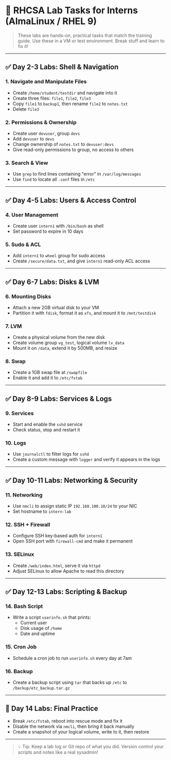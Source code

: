# 🧪 RHCSA Lab Tasks for Interns (AlmaLinux / RHEL 9)

> These labs are hands-on, practical tasks that match the training guide. Use these in a VM or test environment. Break stuff and learn to fix it!

---

## ✅ Day 2-3 Labs: Shell & Navigation

### 1. Navigate and Manipulate Files
- Create `/home/student/testdir` and navigate into it
- Create three files: `file1`, `file2`, `file3`
- Copy `file1` to `backup1`, then rename `file2` to `notes.txt`
- Delete `file3`

### 2. Permissions & Ownership
- Create user `devuser`, group `devs`
- Add `devuser` to `devs`
- Change ownership of `notes.txt` to `devuser:devs`
- Give read-only permissions to group, no access to others

### 3. Search & View
- Use `grep` to find lines containing "error" in `/var/log/messages`
- Use `find` to locate all `.conf` files in `/etc`

---

## ✅ Day 4-5 Labs: Users & Access Control

### 4. User Management
- Create user `intern1` with `/bin/bash` as shell
- Set password to expire in 10 days

### 5. Sudo & ACL
- Add `intern1` to `wheel` group for sudo access
- Create `/secure/data.txt`, and give `intern1` read-only ACL access

---

## ✅ Day 6-7 Labs: Disks & LVM

### 6. Mounting Disks
- Attach a new 2GB virtual disk to your VM
- Partition it with `fdisk`, format it as `xfs`, and mount it to `/mnt/testdisk`

### 7. LVM
- Create a physical volume from the new disk
- Create volume group `vg_test`, logical volume `lv_data`
- Mount it on `/data`, extend it by 500MB, and resize

### 8. Swap
- Create a 1GB swap file at `/swapfile`
- Enable it and add it to `/etc/fstab`

---

## ✅ Day 8-9 Labs: Services & Logs

### 9. Services
- Start and enable the `sshd` service
- Check status, stop and restart it

### 10. Logs
- Use `journalctl` to filter logs for `sshd`
- Create a custom message with `logger` and verify it appears in the logs

---

## ✅ Day 10-11 Labs: Networking & Security

### 11. Networking
- Use `nmcli` to assign static IP `192.168.100.10/24` to your NIC
- Set hostname to `intern-lab`

### 12. SSH + Firewall
- Configure SSH key-based auth for `intern1`
- Open SSH port with `firewall-cmd` and make it permanent

### 13. SELinux
- Create `/web/index.html`, serve it via `httpd`
- Adjust SELinux to allow Apache to read this directory

---

## ✅ Day 12-13 Labs: Scripting & Backup

### 14. Bash Script
- Write a script `userinfo.sh` that prints:
  - Current user
  - Disk usage of `/home`
  - Date and uptime

### 15. Cron Job
- Schedule a cron job to run `userinfo.sh` every day at 7am

### 16. Backup
- Create a backup script using `tar` that backs up `/etc` to `/backup/etc_backup.tar.gz`

---

## 🏁 Day 14 Labs: Final Practice

- Break `/etc/fstab`, reboot into rescue mode and fix it
- Disable the network via `nmcli`, then bring it back manually
- Create a snapshot of your logical volume, write to it, then restore

---

> 💡 Tip: Keep a lab log or Git repo of what you did. Version control your scripts and notes like a real sysadmin!

